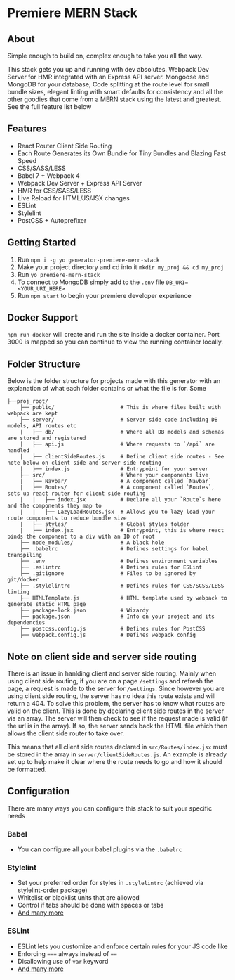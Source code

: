 # Premiere MERN Stack

## About
Simple enough to build on, complex enough to take you all the way.

This stack gets you up and running with dev absolutes. Webpack Dev Server for HMR integrated with an Express API server. Mongoose and MongoDB for your database, Code splitting at the route level for small bundle sizes, elegant linting with smart defaults for consistency and all the other goodies that come from a MERN stack using the latest and greatest. See the full feature list below

## Features
- React Router Client Side Routing
- Each Route Generates its Own Bundle for Tiny Bundles and Blazing Fast Speed
- CSS/SASS/LESS
- Babel 7 + Webpack 4
- Webpack Dev Server + Express API Server
- HMR for CSS/SASS/LESS
- Live Reload for HTML/JS/JSX changes
- ESLint
- Stylelint
- PostCSS + Autoprefixer

## Getting Started
1. Run `npm i -g yo generator-premiere-mern-stack`
2. Make your project directory and cd into it `mkdir my_proj && cd my_proj`
3. Run `yo premiere-mern-stack`
4. To connect to MongoDB simply add to the `.env` file  `DB_URI=<YOUR_URI_HERE>`
5. Run `npm start` to begin your premiere developer experience

## Docker Support
`npm run docker` will create and run the site inside a docker container. Port 3000 is mapped so you can continue to view the running container locally.

## Folder Structure
Below is the folder structure for projects made with this generator with an explanation of what each folder contains or what the file is for. Some

```
├──proj_root/
    ├── public/                     # This is where files built with webpack are kept
    ├── server/                     # Server side code including DB models, API routes etc
    |   ├── db/                     # Where all DB models and schemas are stored and registered
    |   ├── api.js                  # Where requests to `/api` are handled
    |   ├── clientSideRoutes.js     # Define client side routes - See note below on client side and server side routing
    |   ├── index.js                # Entrypoint for your server
    ├── src/                        # Where your components live
    |   ├── Navbar/                 # A component called `Navbar`
    |   ├── Routes/                 # A component called `Routes`, sets up react router for client side routing
    |   |   ├── index.jsx           # Declare all your `Route`s here and the components they map to
    |   |   ├── LazyLoadRoutes.jsx  # Allows you to lazy load your route components to reduce bundle size
    |   ├── styles/                 # Global styles folder
    |   ├── index.jsx               # Entrypoint, this is where react binds the component to a div with an ID of root
    ├── node_modules/               # A black hole
    ├── .babelrc                    # Defines settings for babel transpiling
    ├── .env                        # Defines environment variables
    ├── .eslintrc                   # Defines rules for ESLint
    ├── .gitignore                  # Files to be ignored by git/docker
    ├── .stylelintrc                # Defines rules for CSS/SCSS/LESS linting
    ├── HTMLTemplate.js             # HTML template used by webpack to generate static HTML page
    ├── package-lock.json           # Wizardy
    ├── package.json                # Info on your project and its dependencies
    ├── postcss.config.js           # Defines rules for PostCSS
    ├── webpack.config.js           # Defines webpack config
```

## Note on client side and server side routing
There is an issue in hanlding client and server side routing. Mainly when using client side routing, if you are on a page `/settings` and refresh the page, a request is made to the server for `/settings`. Since however you are using client side routing, the server has no idea this route exists and will return a 404. To solve this problem, the server has to know what routes are valid on the client. This is done by declaring client side routes in the server via an array. The server will then check to see if the request made is valid (if the url is in the array). If so, the server sends back the HTML file which then allows the client side router to take over.

This means that all client side routes declared in `src/Routes/index.jsx` must be stored in the array in `server/clientSideRoutes.js`. An example is already set up to help make it clear where the route needs to go and how it should be formatted.

## Configuration
There are many ways you can configure this stack to suit your specific needs

### Babel
- You can configure all your babel plugins via the `.babelrc`

### Stylelint
- Set your preferred order for styles in `.stylelintrc` (achieved via stylelint-order package)
- Whitelist or blacklist units that are allowed
- Control if tabs should be done with spaces or tabs
- [And many more](https://stylelint.io/user-guide/plugins/)

### ESLint
- ESLint lets you customize and enforce certain rules for your JS code like
- Enforcing `===` always instead of `==`
- Disallowing use of `var` keyword
- [And many more](https://eslint.org/docs/rules/)
